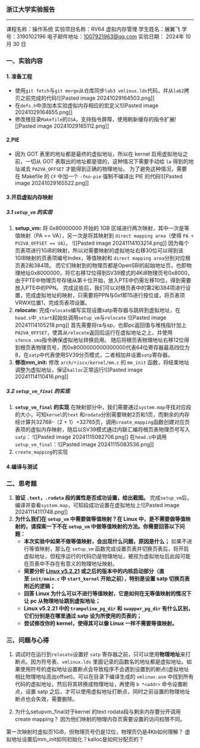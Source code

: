 ### 浙江大学实验报告
---
课程名称：操作系统
实验项目名称：RV64 虚拟内存管理
学生姓名：展翼飞  学号：3190102196
电子邮件地址：1007921963@qq.com
实验日期： 2024年 10 月 30 日
### 一、实验内容
#### 1. 准备工程
* 使用`git fetch`与`git merge`从仓库同步`lab3 vmlinux.lds`代码，并从`lab2`拷贝之前完成的代码![[Pasted image 20241029164503.png]]
* 在`defs.h`中添加本实验虚拟内存相应的宏定义![[Pasted image 20241029164655.png]]
* 修改根目录`Makefile`的`ISA`，支持指令屏障，使用刷新缓存的指令扩展![[Pasted image 20241029165112.png]]
#### 2.PIE
* 因为 GOT 表里的地址都是最终的虚拟地址，所以在 kernel 启用虚拟地址之前，一切从 GOT 表取出的地址都是错的，这种情况下需要手动给 `la` 得到的地址减去 `PA2VA_OFFSET` 才能得到正确的物理地址。
	为了避免这种情况，需要在 Makefile 的 `CF` 中加一个 `-fno-pie` 强制不编译出 PIE 的代码![[Pasted image 20241029165522.png]]

#### 3.开启虚拟内存映射

##### 3.1 `setup_vm` 的实现
1. **setup_vm:** 将 0x80000000 开始的 1GB 区域进行两次映射，其中一次是等值映射（PA == VA），另一次是将其映射到 `direct mapping area`（使得 `PA + PV2VA_OFFSET == VA`）。
	![[Pasted image 20241114103214.png]]
	 因为每个页表项进行1GiB的映射，所以对需要映射的虚拟地址右移30位可以得到该1GIB映射的页表项编号Index，等值映射和 `direct mapping area`分别对应根页表2和384项。
	 而它们映射到的物理页都是OpenSBI的起始地址页，也即物理地址0x8000000，将它右移12位得到SV39模式的4KiB物理页号0x8000，由于PTE中物理页号存储从第十位开始，放入PTE中仍需左移10位，得到需要放入PTE中的PPN。
	 完成这些后，我们可以对根页表中的第2和384项进行设置，完成虚拟地址的映射，只需要将PPN与0xf即15进行按位或，将页表项VRWX位置1，完成页表项设置。
2. **relocate:** 完成`relocate`编写实现设置satp寄存器与跳转到虚拟地址，在`head.s`中`_start`起始处调用`setup_vm`与`relocate`
	![[Pasted image 20241114105218.png]]
	首先需要将ra与sp，也即pc返回值与堆栈指针加上`PA2VA_OFFSET`，使其从`relocate`返回后运行在虚拟地址之上，并使用`sfence.vma`指令确保虚拟地址转换启用。
	随后将根页表物理地址右移12位得到根页表物理页号，而0x8000000000000000代表64位寄存器最高四位为8，在`satp`中代表使用SV39分页模式，二者相加并设置`satp`寄存器。
3. **修改mm_init:**
	修改 `arch/riscv/kernel/mm.c` 的 `mm_init` 函数，将结束地址调整为虚拟地址，保证`kalloc`正常运行![[Pasted image 20241114110416.png]]

##### 3.2 `setup_vm_final` 的实现
1. **`setup_vm_final` 的实现**
	在映射部分中，我们需要通过`system.map`寻找对应段的大小，可知`kernel`的`text` 和`rodata`分别需要映射2页和1页，而剩余的内存经计算共32768-（2 + 1）=32765页，调用`create_mapping`函数创建对应页表项的虚拟内存映射，随后以SV39模式通过内联汇编将根页表物理页号写入`satp`：
	![[Pasted image 20241115082706.png]]
	在`head.s`中调用`setup_vm_final`：![[Pasted image 20241115083536.png]]
2. `create_mapping`的实现






#### 4.编译与测试

### 二、思考题
1. **验证 `.text`，`.rodata` 段的属性是否成功设置，给出截图。**
	完成`setup_vm`后，编译并查看`system.map`，可知段成功设置在虚拟地址上![[Pasted image 20241114111748.png]]
2. **为什么我们在 `setup_vm` 中需要做等值映射？在 Linux 中，是不需要做等值映射的，请探索一下不在 `setup_vm` 中做等值映射的方法。你需要回答以下问题：**
    - **本次实验中如果不做等值映射，会出现什么问题，原因是什么；**
		如果不进行等值映射，那么在 `setup_vm` 函数完成设置页表并切换页表后，将开启虚拟地址，但程序运行的代码仍是物理地址，被视为虚拟地址后此段可能在页表中不存在有意义的物理地址映射。
    - **简要分析 [Linux v5.2.21](https://elixir.bootlin.com/linux/v5.2.21/source) 或之后的版本中的内核启动部分（直至 `init/main.c` 中 `start_kernel` 开始之前），特别是设置 satp 切换页表附近的逻辑；**
    - **回答 Linux 为什么可以不进行等值映射，它是如何在无等值映射的情况下让 pc 从物理地址跳到虚拟地址；**
    - **Linux v5.2.21 中的 `trampoline_pg_dir` 和 `swapper_pg_dir` 有什么区别，它们分别是在哪里通过 satp 设为所使用的页表的；**
    - **尝试修改你的 kernel，使得其可以像 Linux 一样不需要等值映射。**



### 三、问题与心得
1. 调试时在运行到`relocate`设置好 `satp` 寄存器之前，只可以使用**物理地址**来打断点。因为符号表、`vmlinux.lds` 里面记录的函数名的地址都是虚拟地址。如果使用符号的虚拟地址设置断点会导致程序不会遇到设置到的断点(虚拟地址相比物理地址高出offset)。可以在目录下编译生成的 `vmlinux.asm` 中找到所有代码的虚拟地址，然后将其转换成物理地址，再使用 `b *<addr>` 命令设置断点，设置 satp 之后，才可以使用虚拟地址打断点，同时之前设置的物理地址断点也会失效，需要删除。

2. 为什么setupvm_final对于kernel 的text rodata段与剩余内存要分开调用create mapping？
	因为他们映射的物理内存页需要设置的访问权限不同。

第一次映射时虚拟页1GiB，但物理页号仍是12位，物理页仍是4Kb如何理解？
虚拟地址设置后mm_init如何初始化？kalloc是如何分配页的？